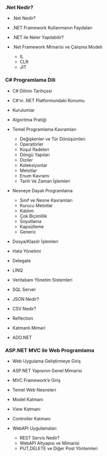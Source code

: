 ### .Net Nedir? ###
- .Net Nedir?
- .NET Framework Kullanmanın Faydaları
- .NET ile Neler Yapılabilir?
- .Net Framework Mimarisi ve Çalışma Modeli

    - IL
    - CLR
    - JIT
    
### C# Programlama Dili ###
- C# Dilinin Tarihçesi 
- C#'ın .NET Platformundaki Konumu
- Kurulumlar
- Algoritma Pratiği
- Temel Programlama Kavramları
   - Değişkenler ve Tür Dönüşümleri
   - Operatörler
   - Koşul İfadeleri
   - Döngü Yapıları
   - Diziler
   - Koleksiyonlar
   - Metotlar
   - Enum Kavramı
   - Tarih Ve Zaman İşlemleri

- Nesneye Dayalı Programlama
    - Sınıf ve Nesne Kavramları
    - Kurucu Metotlar
    - Katılım 
    - Çok Biçimlilik 
    - Soyutlama 
    - Kapsülleme 
    - Generic

- Dosya/Klasör İşlemleri
- Hata Yönetimi
- Delegate
- LINQ
- Veritabanı Yönetim Sistemleri
- SQL Server
- JSON Nedir?
- CSV Nedir?
- Reflection
- Katmanlı Mimari
- ADO.NET

### ASP.NET MVC ile Web Programlama ###
   - Web Uygulama Geliştirmeye Giriş
   - ASP.NET Yapısının Genel Mimarisi
   - MVC Framework’e Giriş
   - Temel Web Nesneleri
   - Model Katmanı
   - View Katmanı
   - Controller Katmanı
   - WebAPI Uygulamaları
   
       - REST Servis Nedir?
       - WebAPI Altyapısı ve Mimarisi
       - PUT,DELETE ve Diğer Post Yöntemleri
       
